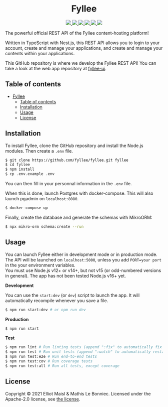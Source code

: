 <div align="center">

# Fyllee

<a href="./LICENSE" alt="License">
  <img src="https://img.shields.io/badge/License-Apache-green" />
</a>
<a href="https://github.com/fyllee/fyllee/commit/master" alt="Commits">
  <img src="https://img.shields.io/github/commit-activity/m/fyllee/fyllee" />
</a>
<a href="https://github.com/fyllee/fyllee/commit/master" alt="Last commit">
  <img src="https://img.shields.io/github/last-commit/fyllee/fyllee/master" />
</a>
<a href="https://github.com/fyllee/fyllee/graphs/contributors" alt="Contributors">
  <img src="https://img.shields.io/github/contributors/fyllee/fyllee" />
</a>
<a href="https://github.com/fyllee/fyllee/issues" alt="Issues">
  <img src="https://img.shields.io/github/issues-raw/fyllee/fyllee" />
</a>
<a href="https://github.com/fyllee/fyllee" alt="Github stars">
  <img src="https://img.shields.io/github/stars/fyllee/fyllee?style=social" />
</a>

</div>

The powerful official REST API of the Fyllee content-hosting platform!

Written in TypeScript with Nest.js, this REST API allows you to login to your account, create and manage your
applications, and create and manage your contents within your applications.

This GitHub repository is where we develop the Fyllee REST API! You can take a look at the web app repository at
[fyllee-ui](https://github.com/fyllee/fyllee-ui).

## Table of contents

- [Fyllee](#fyllee)
  - [Table of contents](#table-of-contents)
  - [Installation](#installation)
  - [Usage](#usage)
  - [License](#license)

## Installation

To install Fyllee, clone the GitHub repository and install the Node.js modules. Then create a `.env` file.

```bash
$ git clone https://github.com/fyllee/fyllee.git fyllee
$ cd fyllee
$ npm install
$ cp .env.example .env
```

You can then fill in your personnal information in the `.env` file.

When this is done, launch Postgres with docker-compose. This will also launch pgadmin on `localhost:8080`.

```bash
$ docker-compose up
```

Finally, create the database and generate the schemas with MikroORM:

```bash
$ npx mikro-orm schema:create --run
```

## Usage

You can launch Fyllee either in development mode or in production mode. The API will be launched on `localhost:5000`,
unless you add `PORT=your port` in the your environment variables.\
You must use Node.js v12+ or v14+, but not v15 (or odd-numbered versions in general). The app has not been tested
Node.js v16+ yet.

**Development**

You can use the `start:dev` (or `dev`) script to launch the app. It will automatically recompile whenever you save a
file.
```bash
$ npm run start:dev # or npm run dev
```

**Production**

``` bash
$ npm run start
```

**Test**

```bash
$ npm run lint # Run linting tests (append ":fix" to automatically fix most of the errors)
$ npm run test # Run unit tests (append ":watch" to automatically restart them when a file is saved)
$ npm run test:e2e # Run end-to-end tests
$ npm run test:cov # Run coverage tests
$ npm run test:all # Run all tests, except coverage
```

## License

Copyright © 2021 Elliot Maisl & Mathis Le Bonniec. Licensed under the Apache-2.0 license, see [the license](./LICENSE).
